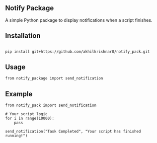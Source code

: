## Notify Package

A simple Python package to display notifications when a script finishes.

## Installation

```bash

pip install git+https://github.com/akhilkrishnar0/notify_pack.git

```

## Usage

```bash
from notify_package import send_notification
```

## Example
```
from notify_pack import send_notification

# Your script logic
for i in range(10000):
    pass

send_notification("Task Completed", "Your script has finished running!")
```
